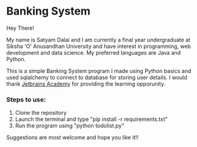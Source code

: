 # Banking System

Hey There!

My name is Satyam Dalai and I am currently a final year undergraduate at Siksha 'O' Anusandhan University and have interest in programming, web development and data science. My preferred languages are Java and Python.

This is a simple Banking System program I made using Python basics and used sqlalchemy to connect to database for storing user details. I would thank [Jetbrains Academy](https://hyperskill.org) for providing the learning opporunity.

### Steps to use:

1. Clone the repository
2. Launch the terminal and type "pip install -r requirements.txt"
3. Run the program using "python todolist.py"

Suggestions are most welcome and hope you like it!!
